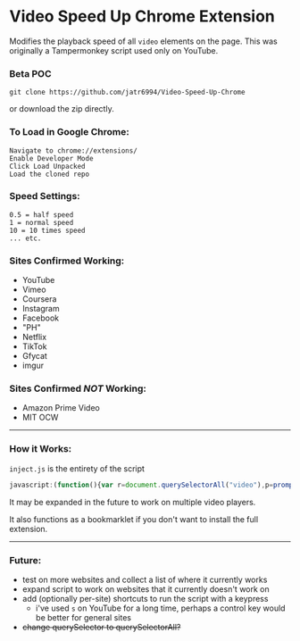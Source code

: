 # Video Speed Up Chrome Extension

Modifies the playback speed of all `video` elements on the page. This was originally a Tampermonkey script used only on YouTube. 

### Beta POC
```
git clone https://github.com/jatr6994/Video-Speed-Up-Chrome
```
or download the zip directly.

### To Load in Google Chrome:
```
Navigate to chrome://extensions/
Enable Developer Mode
Click Load Unpacked
Load the cloned repo
```

### Speed Settings:
```
0.5 = half speed
1 = normal speed
10 = 10 times speed
... etc.
```

### Sites Confirmed Working:
- YouTube
- Vimeo
- Coursera
- Instagram
- Facebook
- "PH"
- Netflix
- TikTok
- Gfycat
- imgur

### Sites Confirmed *NOT* Working:
- Amazon Prime Video
- MIT OCW

---

### How it Works:
`inject.js` is the entirety of the script
```js
javascript:(function(){var r=document.querySelectorAll("video"),p=prompt("Speed",r[0].playbackRate);r.forEach(v=>v.playbackRate=p||v.playbackRate);}());
```

It may be expanded in the future to work on multiple video players.

It also functions as a bookmarklet if you don't want to install the full extension.

---

### Future:
- test on more websites and collect a list of where it currently works
- expand script to work on websites that it currently doesn't work on
- add (optionally per-site) shortcuts to run the script with a keypress
  - i've used `s` on YouTube for a long time, perhaps a control key would be better for general sites
- ~~change querySelector to querySelectorAll?~~
